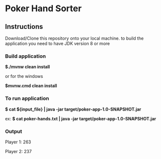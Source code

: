# Poker Hand Sorter

## Instructions
Download/Clone this repository onto your local machine. to build the application you need to have JDK version 8 or more

### Build application 
**$./mvnw clean install**

or for the windows

**$mvnw.cmd clean install**

### To run application

**$ cat ${input_file} | java -jar target/poker-app-1.0-SNAPSHOT.jar**

ex:
**$ cat poker-hands.txt | java -jar target/poker-app-1.0-SNAPSHOT.jar**

### Output

Player 1: 263

Player 2: 237

